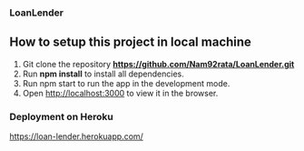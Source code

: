 ### LoanLender

## How to setup this project in local machine  
1. Git clone the repository **https://github.com/Nam92rata/LoanLender.git**  
2. Run **npm install** to install all dependencies.  
3. Run npm start to run the app in the development mode.  
4. Open [http://localhost:3000](http://localhost:3000) to view it in the browser.  

### Deployment on Heroku

https://loan-lender.herokuapp.com/

